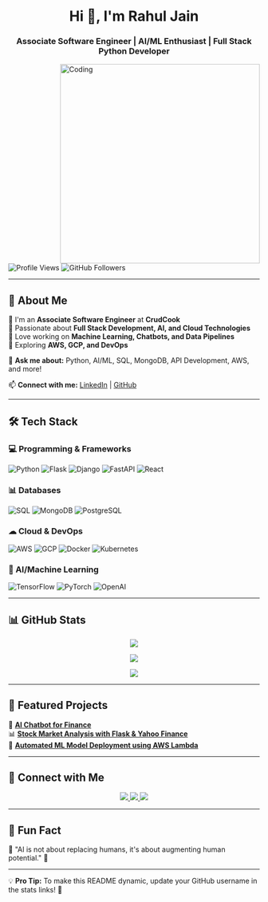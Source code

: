 <h1 align="center">Hi 👋, I'm Rahul Jain</h1>
<h3 align="center">Associate Software Engineer | AI/ML Enthusiast | Full Stack Python Developer</h3>

<img align="right" alt="Coding" width="400" src="https://media.giphy.com/media/qgQUggAC3Pfv687qPC/giphy.gif">

<p align="left">
    <img src="https://komarev.com/ghpvc/?username=rahuljain&label=Profile%20Views&color=0e75b6&style=flat" alt="Profile Views" />
    <img src="https://img.shields.io/github/followers/rahuljain?label=Followers&style=social" alt="GitHub Followers" />
</p>

---

## 🚀 About Me
🔹 I'm an **Associate Software Engineer** at **CrudCook**  
🔹 Passionate about **Full Stack Development, AI, and Cloud Technologies**  
🔹 Love working on **Machine Learning, Chatbots, and Data Pipelines**  
🔹 Exploring **AWS, GCP, and DevOps**  

💬 **Ask me about:** Python, AI/ML, SQL, MongoDB, API Development, AWS, and more!

📫 **Connect with me:** [LinkedIn](https://linkedin.com/in/rahul-jain) | [GitHub](https://github.com/rahuljain)

---

## 🛠 Tech Stack

### **💻 Programming & Frameworks**
![Python](https://img.shields.io/badge/Python-3776AB?style=for-the-badge&logo=python&logoColor=white)
![Flask](https://img.shields.io/badge/Flask-000000?style=for-the-badge&logo=flask&logoColor=white)
![Django](https://img.shields.io/badge/Django-092E20?style=for-the-badge&logo=django&logoColor=white)
![FastAPI](https://img.shields.io/badge/FastAPI-009688?style=for-the-badge&logo=fastapi&logoColor=white)
![React](https://img.shields.io/badge/React-20232A?style=for-the-badge&logo=react&logoColor=61DAFB)

### **📊 Databases**
![SQL](https://img.shields.io/badge/SQL-4479A1?style=for-the-badge&logo=sqlite&logoColor=white)
![MongoDB](https://img.shields.io/badge/MongoDB-47A248?style=for-the-badge&logo=mongodb&logoColor=white)
![PostgreSQL](https://img.shields.io/badge/PostgreSQL-316192?style=for-the-badge&logo=postgresql&logoColor=white)

### **☁ Cloud & DevOps**
![AWS](https://img.shields.io/badge/AWS-FF9900?style=for-the-badge&logo=amazonaws&logoColor=white)
![GCP](https://img.shields.io/badge/GCP-4285F4?style=for-the-badge&logo=google-cloud&logoColor=white)
![Docker](https://img.shields.io/badge/Docker-2496ED?style=for-the-badge&logo=docker&logoColor=white)
![Kubernetes](https://img.shields.io/badge/Kubernetes-326CE5?style=for-the-badge&logo=kubernetes&logoColor=white)

### **🤖 AI/Machine Learning**
![TensorFlow](https://img.shields.io/badge/TensorFlow-FF6F00?style=for-the-badge&logo=tensorflow&logoColor=white)
![PyTorch](https://img.shields.io/badge/PyTorch-EE4C2C?style=for-the-badge&logo=pytorch&logoColor=white)
![OpenAI](https://img.shields.io/badge/OpenAI-412991?style=for-the-badge&logo=openai&logoColor=white)

---

## 📊 GitHub Stats

<p align="center">
  <img src="https://github-readme-streak-stats.herokuapp.com/?user=rahuljain&theme=dark&hide_border=true" />
</p>

<p align="center">
  <img src="https://github-readme-stats.vercel.app/api?username=rahuljain&show_icons=true&theme=dark" />
</p>

<p align="center">
  <img src="https://github-readme-stats.vercel.app/api/top-langs/?username=rahuljain&layout=compact&theme=dark" />
</p>

---

## 📂 Featured Projects

🚀 [**AI Chatbot for Finance**](https://github.com/rahuljain/finance-chatbot)  
📊 [**Stock Market Analysis with Flask & Yahoo Finance**](https://github.com/rahuljain/stock-market-analysis)  
🤖 [**Automated ML Model Deployment using AWS Lambda**](https://github.com/rahuljain/ml-deployment)

---

## 🤝 Connect with Me

<p align="center">
  <a href="https://linkedin.com/in/rahul-jain">
    <img src="https://img.shields.io/badge/LinkedIn-0077B5?style=for-the-badge&logo=linkedin&logoColor=white">
  </a>
  <a href="https://github.com/rahuljain">
    <img src="https://img.shields.io/badge/GitHub-181717?style=for-the-badge&logo=github&logoColor=white">
  </a>
  <a href="mailto:rahul.jain@example.com">
    <img src="https://img.shields.io/badge/Email-D14836?style=for-the-badge&logo=gmail&logoColor=white">
  </a>
</p>

---

## 🎉 Fun Fact
🎯 "AI is not about replacing humans, it's about augmenting human potential." 🚀

---

💡 **Pro Tip:** To make this README dynamic, update your GitHub username in the stats links! 🎯
